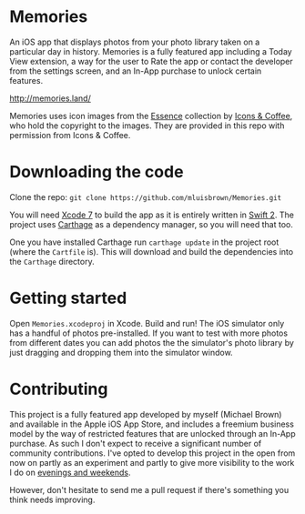 # Memories
An iOS app that displays photos from your photo library taken on a particular day in history. Memories is a fully featured app including a Today View extension, a way for the user to Rate the app or contact the developer from the settings screen, and an In-App purchase to unlock certain features.

http://memories.land/

Memories uses icon images from the [Essence](http://iconsandcoffee.com/essence/) collection by [Icons & Coffee](http://iconsandcoffee.com), who hold the copyright to the images. They are provided in this repo with permission from Icons & Coffee.

# Downloading the code
Clone the repo: `git clone https://github.com/mluisbrown/Memories.git`

You will need [Xcode 7](https://developer.apple.com/xcode/download/) to build the app as it is entirely written in [Swift 2](https://swift.org). The project uses [Carthage](https://github.com/Carthage/Carthage) as a dependency manager, so you will need that too.

One you have installed Carthage run `carthage update` in the project root (where the `Cartfile` is). This will download and build the dependencies into the `Carthage` directory.

# Getting started
Open `Memories.xcodeproj` in Xcode. Build and run! The iOS simulator only has a handful of photos pre-installed. If you want to test with more photos from different dates you can add photos the the simulator's photo library by just dragging and dropping them into the simulator window.

# Contributing
This project is a fully featured app developed by myself (Michael Brown) and available in the Apple iOS App Store, and includes a freemium business model by the way of restricted features that are unlocked through an In-App purchase. As such I don't expect to receive a significant number of community contributions. I've opted to develop this project in the open from now on partly as an experiment and partly to give more visibility to the work I do on [evenings and weekends](http://www.theonion.com/blogpost/find-the-thing-youre-most-passionate-about-then-do-31742).

However, don't hesitate to send me a pull request if there's something you think needs improving. 
